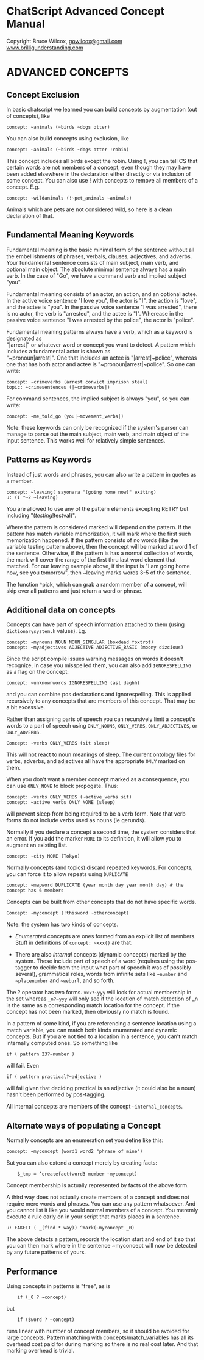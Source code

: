 ﻿# ChatScript Advanced Concept Manual
Copyright Bruce Wilcox, gowilcox@gmail.com www.brilligunderstanding.com<br>




# ADVANCED CONCEPTS


## Concept Exclusion

In basic chatscript we learned you can build concepts by augmentation (out of concepts), like 
```
concept: ~animals (~birds ~dogs otter)
```

You can also build concepts using exclusion, like
```
concept: ~animals (~birds ~dogs otter !robin)
```
This concept includes all birds except the robin. Using !, you can
tell CS that certain words are not members of a concept, even though they
may have been added elsewhere in the declaration either directly or via inclusion
of some concept. You can also use ! with concepts to remove all members
of a concept. E.g.
```
concept: ~wildanimals (!~pet_animals ~animals)
```
Animals which are pets are not considered wild, so here is a clean
declaration of that.

## Fundamental Meaning Keywords

Fundamental meaning is the basic minimal form of the sentence without all the 
embellishments of phrases, verbals, clauses, adjectives, and adverbs. Your
fundamental sentence consists of main subject, main verb, and optional main object.
The absolute minimal sentence always has a main verb. In the case of "Go", we have a
command verb and implied subject "you".

Fundamental meaning consists of an actor, an action, and an optional actee.
In the active voice sentence "I love you", the actor is "I", the action is "love",
and the actee is "you". In the passive voice sentence "I was arrested", there is no actor,
the verb is "arrested", and the actee is "I". Wherease in the passive voice sentence
"I was arrested by the police", the actor is "police". 

Fundamental meaning patterns always have a verb, which as a keyword is designated as  
"|arrest|" or whatever word or concept you want to detect.
A pattern which includes a fundamental actor is shown as  
"~pronoun|arrest|". One that includes an actee is
"|arrest|~police", whereas one that has both actor and actee is
"~pronoun|arrest|~police". So one can write:
```
concept: ~crimeverbs (arrest convict imprison steal)
topic: ~crimesentences (|~crimeverbs|)
```

For command sentences, the implied subject is always "you",
so you can write:
```
concept: ~me_told_go (you|~movement_verbs|)
```

Note: these keywords can only be recognized if the system's parser can
manage to parse out the main subject, main verb, and main object of the input sentence.
This works well for relatively simple sentences.

## Patterns as Keywords

Instead of just words and phrases, you can also write a pattern in quotes as a member.
```
concept: ~leaving( sayonara "(going home now)" exiting)
u: (I *~2 ~leaving)
```
You are allowed to use any of the pattern elements excepting RETRY but including
"($testing !$testval)".

Where the pattern is considered marked will depend on the pattern.
If the pattern has match variable memorization, it will mark where the first such memorization happened.
If the pattern consists of no words (like the variable testing pattern above),
then the concept will be marked at word 1 of the sentence. Otherwise, if the pattern
is has a normal collection of words, the mark will cover the range of the first thru last word element that matched. For our leaving
example above, if the input is "I am going home now, see you tomorrow",
then ~leaving marks words 3-5 of the sentence.

The function ^pick, which can grab a random member of a concept,
will skip over all patterns and just return a word or phrase.

## Additional data on concepts

Concepts can have part of speech information attached to them (using `dictionarysystem.h` values). Eg.

    concept: ~mynouns NOUN NOUN_SINGULAR (boxdead foxtrot)
    concept: ~myadjectives ADJECTIVE ADJECTIVE_BASIC (moony dizcious)

Since the script compile issues warning messages on words it doesn't recognize, in case
you misspelled them, you can also add `IGNORESPELLING` as a flag on the concept:

    concept: ~unknownwords IGNORESPELLING (asl daghh)

and you can combine pos declarations and ignorespelling. This is applied recursively to
any concepts that are members of this concept. That may be a bit excessive. 

Rather than assigning parts of speech you can recursively limit a concept's words 
to a part of speech using `ONLY_NOUNS`, `ONLY_VERBS`, `ONLY_ADJECTIVES`, or `ONLY_ADVERBS`.

    Concept: ~verbs ONLY_VERBS (sit sleep)

This will not react to noun meanings of sleep. The current ontology files for verbs,
adverbs, and adjectives all have the appropriate `ONLY` marked on them. 

When you don't want a member concept marked as a consequence, 
you can use `ONLY_NONE` to block propogate. Thus:

    concept: ~verbs ONLY_VERBS (~active_verbs sit)
    concept: ~active_verbs ONLY_NONE (sleep)

will prevent sleep from being required to be a verb form. Note that verb forms do not
include verbs used as nouns (ie gerunds).

Normally if you declare a concept a second time, the system considers that an error. If
you add the marker `MORE` to its definition, it will allow you to augment an existing list.

    concept: ~city MORE (Tokyo)

Normally concepts (and topics) discard repeated keywords. For concepts, you can force it
to allow repeats using `DUPLICATE`

    concept: ~mapword DUPLICATE (year month day year month day) # the concept has 6 members

Concepts can be built from other concepts that do not have specific words.

    Concept: ~myconcept (!thisword ~otherconcept)

Note: the system has two kinds of concepts. 

* _Enumerated_ concepts are ones formed from an explicit list of members. Stuff in definitions of `concept: ~xxx()` are that. 

* There are also _internal_ concepts (dynamic concepts) marked by the system. These include part of speech of a word (requires using the pos-tagger to decide from the input what part of speech it was of possibly several), grammatical roles, words from infinite sets like `~number` and `~placenumber` and `~weburl`, and so forth.  

The ? operator has two forms. `xxx?~yyy` will look for actual membership in the set whereas
`_n?~yyy` will only see if the location of match detection of _n is the same as a 
corresponding match location for the concept. If the concept has not been marked, then 
obviously no match is found.

In a pattern of some kind, if you are referencing a sentence location using a match variable, you can match both kinds enumerated and dynamic concepts. 
But if you are not tied to a location in  a sentence, you can't match internally computed ones. So something like

    if ( pattern 23?~number )

will fail. Even

    if ( pattern practical?~adjective )

will fail given that deciding practical is an adjective (it could also be a noun) hasn't been performed by pos-tagging.

All internal concepts are members of the concept `~internal_concepts`.

## Alternate ways of populating a Concept

Normally concepts are an enumeration set you define like this:
```
concept: ~myconcept (word1 word2 "phrase of mine")
```
But you can also extend a concept merely by creating facts:
```
    $_tmp = ^createfact(word3 member ~myconcept)
```
Concept membership is actually represented by facts of the above form.

A third way does not actually create members of a concept and does
not require mere words and phrases. You can use any pattern whatsoever.
And you cannot list it like you would normal members of a concept.
You meremly execute a rule early on in your script that marks
places in a sentence. 
```
u: FAKEIT ( _(find * way)) ^mark(~myconcept _0)
```
The above detects a pattern, records the location start and end of it so 
that you can then mark where in the sentence ~myconcept will now be detected
by any future patterns of yours.


## Performance

Using concepts in patterns is "free", as is 
```
    if (_0 ? ~concept)
```
but 
```
    if ($word ? ~concept)
```
runs linear with number of concept members, so it should be avoided for large
concepts. Pattern matching with concepts/match_variables has all its overhead
cost paid for during marking so there is no real cost later. And that marking overhead is
trivial.
